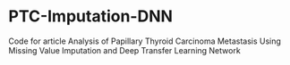 # PTC-Imputation-DNN
Code for article Analysis of Papillary Thyroid Carcinoma Metastasis Using Missing Value Imputation and Deep Transfer Learning Network
